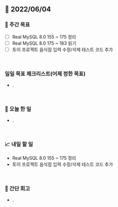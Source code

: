## 📅 2022/06/04


### 👏 주간 목표

- [ ] Real MySQL 8.0 155 ~ 175 정리
- [ ] Real MySQL 8.0 175 ~ 183 읽기
- [ ] 토이 프로젝트 음식점 입력 수정/삭제 테스트 코드 추가

<br/>

### 일일 목표 체크리스트(어제 정한 목표)

- .

<br/>

### 💯 오늘 한 일

- .

<br/>

### 📈 내일 할 일

- Real MySQL 8.0 155 ~ 175 정리
- 토이 프로젝트 음식점 입력 수정/삭제 테스트 코드 추가

<br/>

### 🤔 간단 회고

- .




 




 








